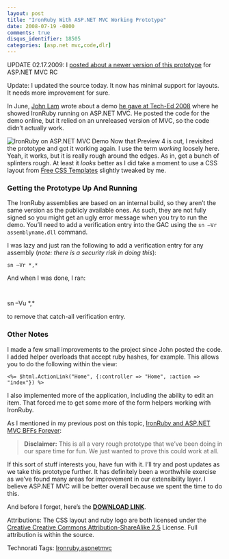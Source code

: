 ```yaml
---
layout: post
title: "IronRuby With ASP.NET MVC Working Prototype"
date: 2008-07-19 -0800
comments: true
disqus_identifier: 18505
categories: [asp.net mvc,code,dlr]
---
```

UPDATE 02.17.2009: I [posted about a newer version of this
prototype](http://haacked.com/archive/2009/02/17/aspnetmvc-ironruby-with-filters.aspx "ASP.NET MVC with IronRuby and Filters")
for ASP.NET MVC RC

Update: I updated the source today. It now has minimal support for
layouts. It needs more improvement for sure.

In June, [John Lam](http://www.iunknown.com/ "John Lam") wrote about a
demo [he gave at Tech-Ed
2008](http://www.iunknown.com/2008/06/ironruby-and-aspnet-mvc.html "IronRuby and ASP.NET MVC")
where he showed IronRuby running on ASP.NET MVC. He posted the code for
the demo online, but it relied on an unreleased version of MVC, so the
code didn’t actually work.

![IronRuby on ASP.NET MVC
Demo](http://haacked.com/images/haacked_com/WindowsLiveWriter/IronRubyWithASP.NETMVCWorkingPrototype_BDF3/IronRuby%20on%20ASP.NET%20MVC%20Demo%20-%20Windows%20Internet%20Explorer_3.png "IronRuby on ASP.NET MVC Demo")
Now that Preview 4 is out, I revisited the prototype and got it working
again. I use the term *working* loosely here. Yeah, it works, but it is
really rough around the edges. As in, get a bunch of splinters rough. At
least it *looks* better as I did take a moment to use a CSS layout from
[Free CSS
Templates](http://www.free-css-templates.com/ "Free CSS Templates")
slightly tweaked by me.

### Getting the Prototype Up And Running

The IronRuby assemblies are based on an internal build, so they aren’t
the same version as the publicly available ones. As such, they are not
fully signed so you might get an ugly error message when you try to run
the demo. You’ll need to add a verification entry into the GAC using the
`sn –Vr assemblyname.dll` command.

I was lazy and just ran the following to add a verification entry for
any assembly (*note: there is a security risk in doing this*):

`sn –Vr *,*`

And when I was done, I ran:

`   `

sn –Vu \*,\*

to remove that catch-all verification entry.

### Other Notes

I made a few small improvements to the project since John posted the
code. I added helper overloads that accept ruby hashes, for example.
This allows you to do the following within the view:

```aspx-cs
<%= $html.ActionLink("Home", {:controller => "Home", :action => "index"}) %>
```

I also implemented more of the application, including the ability to
edit an item. That forced me to get some more of the form helpers
working with IronRuby.

As I mentioned in my previous post on this topic, [IronRuby and ASP.NET
MVC BFFs
Forever](http://haacked.com/archive/2008/06/12/ironruby-and-asp.net-bffs-forever.aspx "IronRuby and MVC"):

> **Disclaimer:** This is all a very rough prototype that we’ve been
> doing in our spare time for fun. We just wanted to prove this could
> work at all.

If this sort of stuff interests you, have fun with it. I’ll try and post
updates as we take this prototype further. It has definitely been a
worthwhile exercise as we’ve found many areas for improvement in our
extensibility layer. I believe ASP.NET MVC will be better overall
because we spent the time to do this.

And before I forget, here’s the **[DOWNLOAD
LINK](http://haacked.com/code/IronRubyMvcDemo.zip "IronRubyMVC Demo")**.

Attributions: The CSS layout and ruby logo are both licensed under the
[Creative Creative Commons Attribution-ShareAlike
2.5](http://creativecommons.org/licenses/by-sa/2.5/ "Creative Commons Share Alike 2.5")
License. Full attribution is within the source.

Technorati Tags:
[Ironruby](http://technorati.com/tags/Ironruby),[aspnetmvc](http://technorati.com/tags/aspnetmvc)

